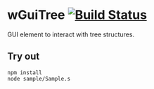 
# wGuiTree [![Build Status](https://travis-ci.org/Wandalen/wGuiTree.svg?branch=master)](https://travis-ci.org/Wandalen/wGuiTree)

GUI element to interact with tree structures.

## Try out
```
npm install
node sample/Sample.s
```




















